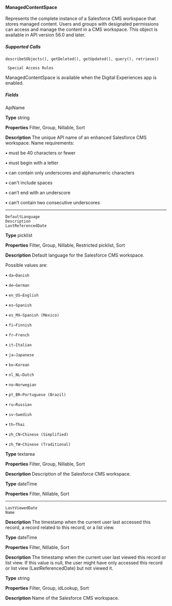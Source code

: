 #### ManagedContentSpace

Represents the complete instance of a Salesforce CMS workspace that stores managed content. Users and groups with designated
permissions can access and manage the content in a CMS workspace. This object is available in API version 56.0 and later.

##### Supported Calls
```
describeSObjects(), getDeleted(), getUpdated(), query(), retrieve()

 Special Access Rules

```
ManagedContentSpace is available when the Digital Experiences app is enabled.

##### Fields


ApiName


**Type**
string

**Properties**
Filter, Group, Nillable, Sort

**Description**
The unique API name of an enhanced Salesforce CMS workspace. Name requirements:

**•** must be 40 characters or fewer

**•** must begin with a letter

**•** can contain only underscores and alphanumeric characters

**•** can't include spaces

**•** can’t end with an underscore

**•** can’t contain two consecutive underscores


-----

```
DefaultLanguage
Description
LastReferencedDate

```

**Type**
picklist

**Properties**
Filter, Group, Nillable, Restricted picklist, Sort

**Description**
Default language for the Salesforce CMS workspace.

Possible values are:

**•** `da—Danish`

**•** `de—German`

**•** `en_US—English`

**•** `es—Spanish`

**•** `es_MX—Spanish (Mexico)`

**•** `fi—Finnish`

**•** `fr—French`

**•** `it—Italian`

**•** `ja—Japanese`

**•** `ko—Korean`

**•** `nl_NL—Dutch`

**•** `no—Norwegian`

**•** `pt_BR—Portuguese (Brazil)`

**•** `ru—Russian`

**•** `sv—Swedish`

**•** `th—Thai`

**•** `zh_CN—Chinese (Simplified)`

**•** `zh_TW—Chinese (Traditional)`

**Type**
textarea

**Properties**
Filter, Group, Nillable, Sort

**Description**
Description of the Salesforce CMS workspace.

**Type**
dateTime

**Properties**
Filter, Nillable, Sort


-----

```
LastViewedDate
Name

```

**Description**
The timestamp when the current user last accessed this record, a record related to this record,
or a list view.

**Type**
dateTime

**Properties**
Filter, Nillable, Sort

**Description**
The timestamp when the current user last viewed this record or list view. If this value is null,
the user might have only accessed this record or list view (LastReferencedDate) but
not viewed it.

**Type**
string

**Properties**
Filter, Group, idLookup, Sort

**Description**
Name of the Salesforce CMS workspace.


